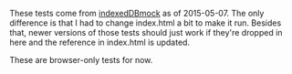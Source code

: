 These tests come from [indexedDBmock](https://github.com/kristofdegrave/indexedDBmock) as of 2015-05-07. The only difference is that I had to change index.html a bit to make it run. Besides that, newer versions of those tests should just work if they're dropped in here and the reference in index.html is updated.

These are browser-only tests for now.
